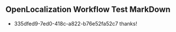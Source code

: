 ## OpenLocalization Workflow Test MarkDown
* 335dfed9-7ed0-418c-a822-b76e52fa52c7 thanks!

<!--HONumber=Jul16_HO3-->


